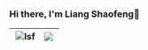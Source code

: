 ### Hi there, I'm Liang Shaofeng👋

| <img align="right" src="https://github-readme-stats.vercel.app/api?username=l-sf&show_icons=true&include_all_commits=true&theme=buefy&hide_border=true" alt="lsf" />  | <img align="left" src="https://github-readme-stats.vercel.app/api/top-langs/?username=l-sf&layout=compact&theme=buefy&hide_border=true" /> | 
| ------------- | ------------- |
